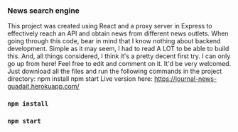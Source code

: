 ### News search engine

This project was created using React and a proxy server in Express to effectively reach an API and obtain news from different news outlets. When going through this code, bear in mind that I know nothing about backend development. Simple as it may seem, I had to read A LOT to be able to build this. And, all things considered, I think it's a pretty decent first try. I can only go up from here!
Feel free to edit and comment on it. It'd be very welcomed. Just download all the files and run the following commands in the project directory: npm install npm start
Live version here: https://journal-news-guadait.herokuapp.com/

### `npm install`
### `npm start`